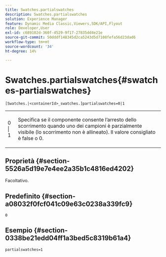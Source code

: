 ```yaml
---
title: Swatches.partialswatches
description: Swatches.partialswatches
solution: Experience Manager
feature: Dynamic Media Classic,Viewers,SDK/API,Flyout
role: Developer,User
exl-id: c689102d-360f-4529-9f17-27835dd4e21e
source-git-commit: 50dddf148345d2ca5243d5d7108fefa56d23dad6
workflow-type: tm+mt
source-wordcount: '34'
ht-degree: 14%

---
```


# Swatches.partialswatches{#swatches-partialswatches}

`[Swatches.|<containerId>_swatches.]partialswatches=0|1`

<table id="table_4B8CEC134277403A840A050BD8C8CE2B"> 
 <tbody> 
  <tr> 
   <td> <p> <span class="codeph"> 0 | 1</span> </p> </td> 
   <td> <p> Specifica se il componente consente l’arresto dello scorrimento quando uno dei campioni è parzialmente visibile (lo scorrimento non è allineato). Il valore consigliato è <span class="codeph"> false</span> o <span class="codeph"> 0</span>. </p> </td> 
  </tr> 
 </tbody> 
</table>

## Proprietà {#section-5526a5d19e7e4ee2a35b1c4816ed4202}

Facoltativo.

## Predefinito {#section-a08032f0fcf041c09e63c0238a339fc9}

`0`

## Esempio {#section-0338be21edd04ff1a3bed5c8319b61a4}

`partialswatches=1`
